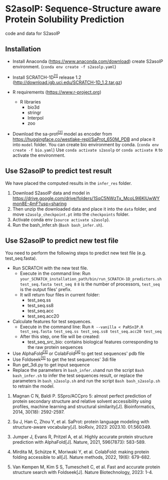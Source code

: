 # S2asolP: Sequence-Structure aware Protein Solubility Prediction
code and data for S2asolP

## Installation
- Install Anaconda (https://www.anaconda.com/download)
    create S2asolP environment. (```conda env create -f s2asolp.yaml```)
- Install SCRATCH-1D<sup><a href="#ref1">[1]</a></sup> release 1.2 (http://download.igb.uci.edu/SCRATCH-1D_1.2.tar.gz)

- R requirements (https://www.r-project.org)
    - R libraries
        * bio3d
        * stringr
        * Interpol
        * zoo
- Download the sa-prot<sup><a href="#ref2">[2]</a></sup> model as encoder from https://huggingface.co/westlake-repl/SaProt_650M_PDB and place it into ```model``` folder.
You can create bio environment by conda. (```conda env create -f bio.yaml```)
Use ```conda activate s2asolp``` or ```conda activate R``` to activate the environment.

## Use S2asolP to predict test result
We have placed the computed results in the ```infer_res``` folder.
1. Download S2asolP data and model in https://drive.google.com/drive/folders/1SqC5NWzTx_McoL9l6KlUwWYmon8E-4mF?usp=sharing
2. Then unzip the downloaded data and place it into the ```data``` folder, and move ```s2asolp_checkpoint.pt``` into the ```checkpoints``` folder. 
3. Activate conda env (```source activate s2asolp```).
4. Run the bash_infer.sh (```Bash bash_infer.sh```).
## Use S2asolP to predict new test file
You need to perform the following steps to predict new test file (e.g. test_seq.fasta).
* Run SCRATCH with the new test file.
    - Execute in the command line: Run 
    ```your_SCRATCH_installation_path/bin/run_SCRATCH-1D_predictors.sh 	test_seq.fasta test_seq 8``` ```8``` is the number of processors, ```test_seq``` is the output files' prefix.
    - It will return four files in current folder:
        * test_seq.ss
        * test_seq.ss8
        * test_seq.acc
        * test_seq.acc20
* Calculate features for test sequences.
    - Execute in the command line: Run
    ```R --vanilla < PaRSnIP.R test_seq.fasta test_seq.ss test_seq.ss8 test_seq.acc20 test_seq```
    - After this step, one file will be created:
        * test_seq_src_bio: contains biological features corresponding to the raw protein sequences
* Use AlphaFold<sup><a href="#ref3">[3]</a></sup> or ColabFold<sup><a href="#ref4">[4]</a></sup> to get test sequences' pdb file
* Use Foldseek<sup><a href="#ref5">[5]</a></sup> to get the test sequences' 3di file
* Run get_3di.py to get input sequence
* Replace the parameters in ```bash_infer.sh```and run the script ```Bash bash_infer.sh``` to infer the test sequences result, or replace the parameters in ```bash_s2asolp.sh``` and run the script ```Bash bash_s2asolp.sh``` to retrain the model. 

1. <p name = "ref1">Magnan C N, Baldi P. SSpro/ACCpro 5: almost perfect prediction of protein secondary structure and relative solvent accessibility using profiles, machine learning and structural similarity[J]. Bioinformatics, 2014, 30(18): 2592-2597.</p>
2. <p name = "ref2">Su J, Han C, Zhou Y, et al. SaProt: protein language modeling with structure-aware vocabulary[J]. bioRxiv, 2023: 2023.10. 01.560349.</p>
3. <p name = "ref3">Jumper J, Evans R, Pritzel A, et al. Highly accurate protein structure prediction with AlphaFold[J]. Nature, 2021, 596(7873): 583-589.</p>
4. <p name = "ref4">Mirdita M, Schütze K, Moriwaki Y, et al. ColabFold: making protein folding accessible to all[J]. Nature methods, 2022, 19(6): 679-682.</p>
5. <p name = "ref5">Van Kempen M, Kim S S, Tumescheit C, et al. Fast and accurate protein structure search with Foldseek[J]. Nature Biotechnology, 2023: 1-4.</p>